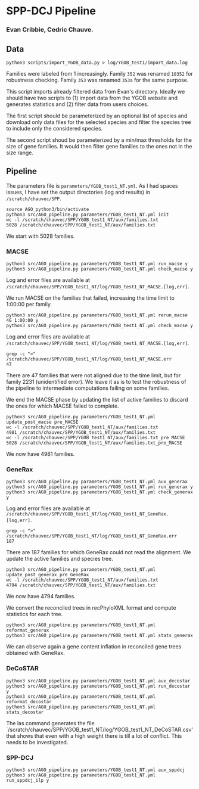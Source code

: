 # SPP-DCJ Pipeline
### Evan Cribbie, Cedric Chauve.

## Data

```python3 scripts/import_YGOB_data.py > log/YGOB_test1/import_data.log```  

Families were labeled from 1 increasingly.
Family `352` was renamed `10352` for robustness checking.
Family `353` was renamed `353a` for the same purpose.  

This script imports already filtered data from Evan's
directory. Ideally we should have two scripts to (1) import data from
the YGOB website and generates statistics and (2) filter data from
users choices.  

The first script should be parameterized by an optional list of
species and download only data files for the selected species and
filter the species tree to include only the considered species.  

The second script shoud be parameterized by a min/max thresholds for
the size of gene families. It would then filter gene families to the
ones not in the size range.  

## Pipeline

The parameters file is `parameters/YGOB_test1_NT.yml`. As I had spaces issues,
I have set the output directories (log and results) in
`/scratch/chauvec/SPP`.  

```
source AGO_python3/bin/activate
python3 src/AGO_pipeline.py parameters/YGOB_test1_NT.yml init
wc -l /scratch/chauvec/SPP/YGOB_test1_NT/aux/families.txt
5028 /scratch/chauvec/SPP/YGOB_test1_NT/aux/families.txt
```

We start with 5028 families.  

### MACSE

```
python3 src/AGO_pipeline.py parameters/YGOB_test1_NT.yml run_macse y
python3 src/AGO_pipeline.py parameters/YGOB_test1_NT.yml check_macse y
```

Log and error files are available at
`/scratch/chauvec/SPP/YGOB_test1_NT/log/YGOB_test1_NT_MACSE.[log,err]`.  

We run MACSE on the families that failed, increasing the time limit to
1:00:00 per family.

```
python3 src/AGO_pipeline.py parameters/YGOB_test1_NT.yml rerun_macse 4G 1:00:00 y
python3 src/AGO_pipeline.py parameters/YGOB_test1_NT.yml check_macse y
```

Log and error files are available at
`/scratch/chauvec/SPP/YGOB_test1_NT/log/YGOB_test1_NT_MACSE.[log,err]`.  
```
grep -c ">" /scratch/chauvec/SPP/YGOB_test1_NT/log/YGOB_test1_NT_MACSE.err
47
```

There are 47 families that were not aligned due to the time limit, but
for family 2231 (unidentified error). We leave it as is to test the
robustness of the pipeline to intermediate computations failing on
some families.  

We end the MACSE phase by updating the list of active families to
discard the ones for which MACSE failed to complete.

```
python3 src/AGO_pipeline.py parameters/YGOB_test1_NT.yml update_post_macse pre_MACSE
wc -l /scratch/chauvec/SPP/YGOB_test1_NT/aux/families.txt
4981 /scratch/chauvec/SPP/YGOB_test1_NT/aux/families.txt
wc -l /scratch/chauvec/SPP/YGOB_test1_NT/aux/families.txt_pre_MACSE
5028 /scratch/chauvec/SPP/YGOB_test1_NT/aux/families.txt_pre_MACSE
```

We now have 4981 families. 

### GeneRax

```
python3 src/AGO_pipeline.py parameters/YGOB_test1_NT.yml aux_generax
python3 src/AGO_pipeline.py parameters/YGOB_test1_NT.yml run_generax y
python3 src/AGO_pipeline.py parameters/YGOB_test1_NT.yml check_generax y
```

Log and error files are available at
`/scratch/chauvec/SPP/YGOB_test1_NT/log/YGOB_test1_NT_GeneRax.[log,err]`.
```
grep -c ">" /scratch/chauvec/SPP/YGOB_test1_NT/log/YGOB_test1_NT_GeneRax.err
187
```

There are 187 families for which GeneRax could not read the alignment.
We update the active families and species tree.

```
python3 src/AGO_pipeline.py parameters/YGOB_test1_NT.yml update_post_generax pre_GeneRax
wc -l /scratch/chauvec/SPP/YGOB_test1_NT/aux/families.txt
4794 /scratch/chauvec/SPP/YGOB_test1_NT/aux/families.txt
```

We now have 4794 families.  

We convert the reconciled trees in recPhyloXML format and compute
statistics for each tree.

```
python3 src/AGO_pipeline.py parameters/YGOB_test1_NT.yml reformat_generax
python3 src/AGO_pipeline.py parameters/YGOB_test1_NT.yml stats_generax
```

We can observe again a gene content inflation in reconciled gene trees 
obtained with GeneRax.  


### DeCoSTAR

```
python3 src/AGO_pipeline.py parameters/YGOB_test1_NT.yml aux_decostar
python3 src/AGO_pipeline.py parameters/YGOB_test1_NT.yml run_decostar y
python3 src/AGO_pipeline.py parameters/YGOB_test1_NT.yml reformat_decostar
python3 src/AGO_pipeline.py parameters/YGOB_test1_NT.yml stats_decostar
```

The las command generates the file
`/scratch/chauvec/SPP/YGOB_test1_NT/log/YGOB_test1_NT_DeCoSTAR.csv'
that shows that even with a high weight there is till a lot of
conflict. This needs to be investigated.

### SPP-DCJ

```
python3 src/AGO_pipeline.py parameters/YGOB_test1_NT.yml aux_sppdcj
python3 src/AGO_pipeline.py parameters/YGOB_test1_NT.yml run_sppdcj_ilp y
```